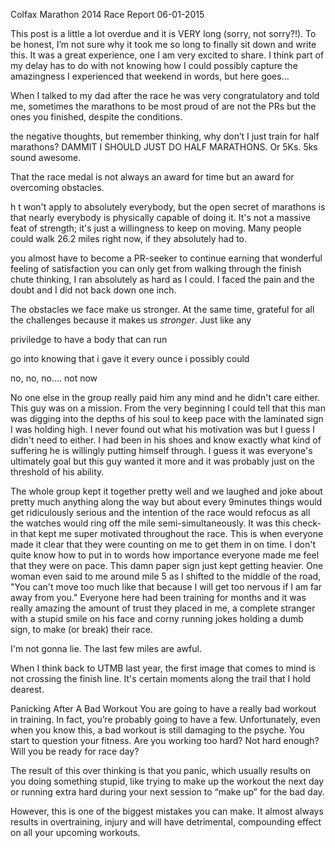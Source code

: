 Colfax Marathon 2014 Race Report
06-01-2015


This post is a little a lot overdue and it is VERY long (sorry, not sorry?!). To be honest, I’m not sure why it took me so long to finally sit down and write this. It was a great experience, one I am very excited to share. I think part of my delay has to do with not knowing how I could possibly capture the amazingness I experienced that weekend in words, but here goes…



When I talked to my dad after the race he was very congratulatory and told me, sometimes the marathons to be most proud of are not the PRs but the ones you finished, despite the conditions. 


 the negative thoughts, but remember thinking, why don’t I just train for half marathons? DAMMIT I SHOULD JUST DO HALF MARATHONS. Or 5Ks. 5ks sound awesome.


That the race medal is not always an award for time but an award for overcoming obstacles. 

h
t won't apply to absolutely everybody, but the open secret of marathons is that nearly everybody is physically capable of doing it. It's not a massive feat of strength; it's just a willingness to keep on moving. Many people could walk 26.2 miles right now, if they absolutely had to.

you almost have to become a PR-seeker to continue earning that wonderful feeling of satisfaction you can only get from walking through the finish chute thinking, I ran absolutely as hard as I could. I faced the pain and the doubt and I did not back down one inch.

The obstacles we face make us stronger. At the same time, grateful for all the challenges because it makes us *stronger*. Just like any 

priviledge to have a body that can run

go into knowing that i gave it every ounce i possibly could

no, no, no.... not now



No one else in the group really paid him any mind and he didn't care either. This guy was on a mission. From the very beginning I could tell that this man was digging into the depths of his soul to keep pace with the laminated sign I was holding high. I never found out what his motivation was but I guess I didn't need to either. I had been in his shoes and know exactly what kind of suffering he is willingly putting himself through. I guess it was everyone's ultimately goal but this guy wanted it more and it was probably just on the threshold of his ability.



The whole group kept it together pretty well and we laughed and joke about pretty much anything along the way but about every 9minutes things would get ridiculously serious and the intention of the race would refocus as all the watches would ring off the mile semi-simultaneously. It was this check-in that kept me super motivated throughout the race. This is when everyone made it clear that they were counting on me to get them in on time. I don't quite know how to put in to words how importance everyone made me feel that they were on pace. This damn paper sign just kept getting heavier. One woman even said to me around mile 5 as I shifted to the middle of the road, "You can't move too much like that because I will get too nervous if I am far away from you." Everyone here had been training for months and it was really amazing the amount of trust they placed in me, a complete stranger with a stupid smile on his face and corny running jokes holding a dumb sign, to make (or break) their race.


I'm not gonna lie. The last few miles are awful.

When I think back to UTMB last year, the first image that comes to mind is not crossing the finish line. It's certain moments along the trail that I hold dearest. 

Panicking After A Bad Workout
You are going to have a really bad workout in training. In fact, you’re probably going to have a few. Unfortunately, even when you know this, a bad workout is still damaging to the psyche. You start to question your fitness. Are you working too hard? Not hard enough? Will you be ready for race day?

The result of this over thinking is that you panic, which usually results on you doing something stupid, like trying to make up the workout the next day or running extra hard during your next session to “make up” for the bad day.

However, this is one of the biggest mistakes you can make. It almost always results in overtraining, injury and will have detrimental, compounding effect on all your upcoming workouts.
